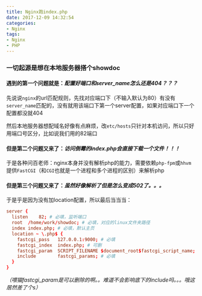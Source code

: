 ```yaml
---
title: Nginx跑index.php
date: 2017-12-09 14:32:54
categories:
- Nginx
tags:
- Nginx
- PHP
---
```


### 一切起源是想在本地服务器搭个showdoc

<!-- more -->

#### 遇到的第一个问题就是：*配置好端口和server_name怎么还是404？？？*

先说说`nginx`的url匹配规则，先找对应端口下（不输入默认为80）有没有`server_name`匹配的，没有就用该端口下第一个server配置，如果对应端口下一个配置都没就404

然后本地服务器想配域名好像有点麻烦，改`etc/hosts`只针对本机访问，所以只好用端口号区分，比如说我们用的82端口

#### 但是第二个问题又来了：*访问倒霉的index.php会直接下载一个文件！！！*

于是各种问百老师：nginx本身并没有解析php的能力，需要依赖`php-fpm`或`hhvm`提供`FastCGI`（和`CGI`也就是一个进程和多个进程的区别）来解析php

#### 但是第三个问题又来了：*虽然好像解析了但是怎么变成502了。。。*

于是乎是因为没有加location配置，所以最后当当当：

``` conf
server {
  listen	82; # 必填，监听端口
  root	/home/work/showdoc; # 必填，对应的linux文件夹路径
  index	index.php; # 必填，默认主页
  location ~ \.php$ {
    fastcgi_pass   127.0.0.1:9000; # 必填
    fastcgi_index  index.php; # 可删
    fastcgi_param  SCRIPT_FILENAME $document_root$fastcgi_script_name; # 可删
    include        fastcgi_params; # 必填
  }
}
```

*（喂猫fastcgi_param是可以删除的啊。。难道不会影响底下的include吗。。。哦这居然差了个s）*
